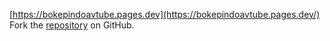 [https://bokepindoavtube.pages.dev](https://bokepindoavtube.pages.dev/)
Fork the [repository](https://github.com/ipukambe) on GitHub.